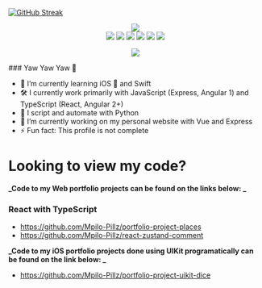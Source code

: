 [![GitHub Streak](https://streak-stats.demolab.com/?user=Mpilo-Pillz)](https://git.io/streak-stats)
<br>

<div align="center">

  <img src="https://github-readme-stats.vercel.app/api/top-langs/?username=Mpilo-Pillz&theme=radical&bg_color=282828&hide_border=true&include_all_commits=true&count_private=true&layout=compact"/>
</div>

<div align="center">
  <img src="https://img.shields.io/badge/JavaScript-000000.svg?style=for-the-badge&logo=javascript&logoColor=F7E017">
  <img src="https://img.shields.io/badge/TypeScript-15B5B0.svg?style=for-the-badge&logo=typescript&logoColor=white">
  <img src="https://img.shields.io/badge/Python-3670A0?style=for-the-badge&logo=python&logoColor=ffdd54">
  <img src="https://img.shields.io/badge/Swift-00AED8.svg?style=for-the-badge&logo=swift&logoColor=white">
  <img src="https://img.shields.io/badge/HTML5-F26624.svg?style=for-the-badge&logo=html5&logoColor=white">
  <img src="https://img.shields.io/badge/CSS-2465F1.svg?style=for-the-badge&logo=CSS3&logoColor=white">
</div>

<p align="center">
  <img src="https://activity-graph.herokuapp.com/graph?username=Mpilo-Pillz&custom_title=Mpilo%27s%20Contribution%20Graph&theme=radical&bg_color=282828&hide_border=true&line=d1a01f&point=c58545"/>
</p>
### Yaw Yaw Yaw 👋

- 🌱 I’m currently learning iOS 📱 and Swift
- 🛠 I currently work primarily with JavaScript (Express, Angular 1) and TypeScript (React, Angular 2+)
- 🐍 I script and automate with Python
- 🔭 I’m currently working on my personal website with Vue and Express
- ⚡ Fun fact: This profile is not complete

# Looking to view my code?

**_Code to my Web portfolio projects can be found on the links below: _**

### React with TypeScript

- https://github.com/Mpilo-Pillz/portfolio-project-places
- https://github.com/Mpilo-Pillz/react-zustand-comment

**_Code to my iOS portfolio projects done using UIKit programatically can be found on the link below: _**

- https://github.com/Mpilo-Pillz/portfolio-project-uikit-dice
<!--
**Mpilo-Pillz/Mpilo-Pillz** is a ✨ _special_ ✨ repository because its `README.md` (this file) appears on your GitHub profile.

Here are some ideas to get you started:

- 🔭 I’m currently working on ...
- 🌱 I’m currently learning ...
- 👯 I’m looking to collaborate on ...
- 🤔 I’m looking for help with ...
- 💬 Ask me about ...
- 📫 How to reach me: ...
- 😄 Pronouns: ...
- ⚡ Fun fact: ...
  -->

